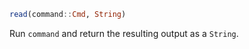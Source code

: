 ```julia
read(command::Cmd, String)
```

Run `command` and return the resulting output as a `String`.
